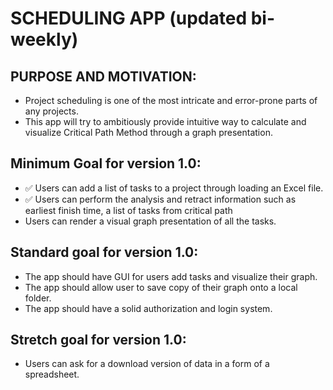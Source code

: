 # SCHEDULING APP (updated bi-weekly)

## PURPOSE AND MOTIVATION:
- Project scheduling is one of the most intricate and error-prone parts of any projects.
- This app will try to ambitiously provide intuitive way to calculate and visualize Critical Path Method through a graph presentation. 

## Minimum Goal for version 1.0:
- :white_check_mark: Users can add a list of tasks to a project through loading an Excel file.
- :white_check_mark: Users can perform the analysis and retract information such as earliest finish time, a list of tasks from critical path 
- Users can render a visual graph presentation of all the tasks.

## Standard goal for version 1.0:
- The app should have GUI for users add tasks and visualize their graph.
- The app should allow user to save copy of their graph onto a local folder.
- The app should have a solid authorization and login system.


## Stretch goal for version 1.0:
- Users can ask for a download version of data in a form of a spreadsheet.

